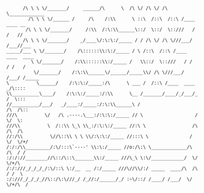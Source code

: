           /\ \ \ \/_______/     ______/\      \  /\ \/ /\ \/ /\  \_____________
            /\ \ \ \/______ /     /\    /:\\      \ ::\  /::\  /::\ /____  ____ __
           /\ \ \ \/_______/     /:\\  /:\:\\______\::/  \::/  \::///   / /   //
          /\ \ \ \/_______/    _/____\/:\:\:/_____ / / /\ \/ /\ \///___/ /___//___
    _____/___ \ \/_______/    /\::::::\\:\:/_____ / \ /::\  /::\ /____  ____  ____
             \ \/_______/    /:\\::::::\\:/_____ /   \\::/  \::///   / /   / /   /
              \/_______/    /:\:\\______\/______/_____\\/ /\ \///___/ /___/ /_____
    \          \______/    /:\:\:/_____:/\      \ ___ /  /::\ /____  ____  _/\::::
    \\__________\____/    /:\:\:/_____:/:\\      \__ /_______/____/_/___/_ /  \:::
    //__________/___/   _/____:/_____:/:\:\\______\ /                     /\  /\::
    ///\          \/   /\ .----.\___:/:\:\:/_____ // \                   /  \/  \:
    ///\\          \  /::\\ \_\ \\_:/:\:\:/_____ //:\ \                 /\  /\  /\
    //:/\\          \//\::\\ \ \ \\/:\:\:/_____ //:::\ \               /  \/  \/+/
    /:/:/\\_________/:\/:::\`----' \\:\:/_____ //o:/\:\ \_____________/\  /\  / /
    :/:/://________//\::/\::\_______\\:/_____ ///\_\ \:\/____________/  \/  \/+/\
    /:/:///_/_/_/_/:\/::\ \:/__  __ /:/_____ ///\//\\/:/ _____  ____/\  /\  / /  \
    :/:///_/_/_/_//\::/\:\///_/ /_//:/______/_/ :~\/::/ /____/ /___/  \/  \/+/\  /

